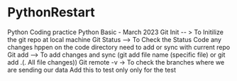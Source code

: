 # PythonRestart
Python Coding practice
Python Basic - March 2023
Git Init -- > To Initilize the git repo at local machine 
Git Status --> To Check the Status Code any changes hppen on the code directory need to add or sync with current repo
Git add --> To add changes and sync (git add file name (specific file) or git add .(. All file changes))
Git remote -v -> To check the branches where we are sending our data 
Add this to test only only for the test
